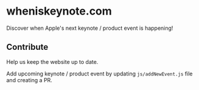 # wheniskeynote.com

Discover when Apple's next keynote / product event is happening!

## Contribute

Help us keep the website up to date.

Add upcoming keynote / product event by updating `js/addNewEvent.js` file and creating a PR.